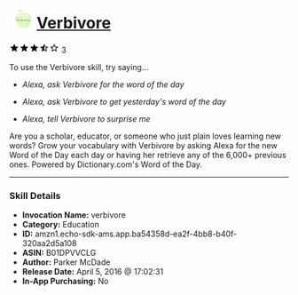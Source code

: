 # &nbsp;<img src="skill_icon" alt="Verbivore icon" width="36"> [Verbivore](http://alexa.amazon.com/#skills/amzn1.echo-sdk-ams.app.ba54358d-ea2f-4bb8-b40f-320aa2d5a108)
![3.3 stars](../../images/ic_star_black_18dp_1x.png)![3.3 stars](../../images/ic_star_black_18dp_1x.png)![3.3 stars](../../images/ic_star_black_18dp_1x.png)![3.3 stars](../../images/ic_star_half_black_18dp_1x.png)![3.3 stars](../../images/ic_star_border_black_18dp_1x.png) 3

To use the Verbivore skill, try saying...

* *Alexa, ask Verbivore for the word of the day*

* *Alexa, ask Verbivore to get yesterday's word of the day*

* *Alexa, tell Verbivore to surprise me*

Are you a scholar, educator, or someone who just plain loves learning new words? Grow your vocabulary with Verbivore by asking Alexa for the new Word of the Day each day or having her retrieve any of the 6,000+ previous ones. Powered by Dictionary.com's Word of the Day.

***

### Skill Details

* **Invocation Name:** verbivore
* **Category:** Education
* **ID:** amzn1.echo-sdk-ams.app.ba54358d-ea2f-4bb8-b40f-320aa2d5a108
* **ASIN:** B01DPVVCLG
* **Author:** Parker McDade
* **Release Date:** April 5, 2016 @ 17:02:31
* **In-App Purchasing:** No
